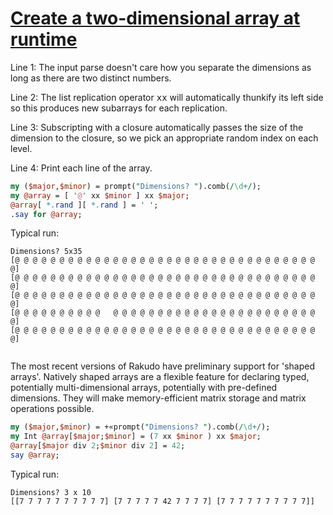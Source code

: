 [1]: http://rosettacode.org/wiki/Create_a_two-dimensional_array_at_runtime

# [Create a two-dimensional array at runtime][1]

Line 1: The input parse doesn't care how you separate the dimensions as long as there are two distinct numbers.



Line 2: The list replication operator <tt>xx</tt> will automatically thunkify its left side so this produces new subarrays for each replication.



Line 3: Subscripting with a closure automatically passes the size of the dimension to the closure, so we pick an appropriate random index on each level.



Line 4: Print each line of the array.

```perl
my ($major,$minor) = prompt("Dimensions? ").comb(/\d+/);
my @array = [ '@' xx $minor ] xx $major;
@array[ *.rand ][ *.rand ] = ' ';
.say for @array;
```


Typical run:

```text
Dimensions? 5x35
[@ @ @ @ @ @ @ @ @ @ @ @ @ @ @ @ @ @ @ @ @ @ @ @ @ @ @ @ @ @ @ @ @ @ @]
[@ @ @ @ @ @ @ @ @ @ @ @ @ @ @ @ @ @ @ @ @ @ @ @ @ @ @ @ @ @ @ @ @ @ @]
[@ @ @ @ @ @ @ @ @ @ @ @ @ @ @ @ @ @ @ @ @ @ @ @ @ @ @ @ @ @ @ @ @ @ @]
[@ @ @ @ @ @ @ @ @ @   @ @ @ @ @ @ @ @ @ @ @ @ @ @ @ @ @ @ @ @ @ @ @ @]
[@ @ @ @ @ @ @ @ @ @ @ @ @ @ @ @ @ @ @ @ @ @ @ @ @ @ @ @ @ @ @ @ @ @ @]
 
```


The most recent versions of Rakudo have preliminary support for 'shaped arrays'. Natively shaped arrays are a flexible feature for declaring typed, potentially multi-dimensional arrays, potentially with pre-defined
dimensions. They will make memory-efficient matrix storage and matrix operations possible.

```perl
my ($major,$minor) = +«prompt("Dimensions? ").comb(/\d+/);
my Int @array[$major;$minor] = (7 xx $minor ) xx $major;
@array[$major div 2;$minor div 2] = 42;
say @array;
```


Typical run:

```text
Dimensions? 3 x 10
[[7 7 7 7 7 7 7 7 7 7] [7 7 7 7 7 42 7 7 7 7] [7 7 7 7 7 7 7 7 7 7]]
```